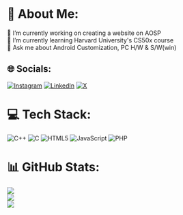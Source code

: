 # 💫 About Me:
🔭 I’m currently working on creating a website on AOSP<br>🌱 I’m currently learning Harvard University's CS50x course<br>💬 Ask me about Android Customization, PC H/W & S/W(win) 


## 🌐 Socials:
[![Instagram](https://img.shields.io/badge/Instagram-%23E4405F.svg?logo=Instagram&logoColor=white)](https://instagram.com/i.rajath) [![LinkedIn](https://img.shields.io/badge/LinkedIn-%230077B5.svg?logo=linkedin&logoColor=white)](https://linkedin.com/in/irajath) [![X](https://img.shields.io/badge/X-black.svg?logo=X&logoColor=white)](https://x.com/i_am_rajath) 

# 💻 Tech Stack:
![C++](https://img.shields.io/badge/c++-%2300599C.svg?style=for-the-badge&logo=c%2B%2B&logoColor=white) ![C](https://img.shields.io/badge/c-%2300599C.svg?style=for-the-badge&logo=c&logoColor=white) ![HTML5](https://img.shields.io/badge/html5-%23E34F26.svg?style=for-the-badge&logo=html5&logoColor=white) ![JavaScript](https://img.shields.io/badge/javascript-%23323330.svg?style=for-the-badge&logo=javascript&logoColor=%23F7DF1E) ![PHP](https://img.shields.io/badge/php-%23777BB4.svg?style=for-the-badge&logo=php&logoColor=white)
# 📊 GitHub Stats:
![](https://github-readme-stats.vercel.app/api?username=iRajath&theme=dark&hide_border=false&include_all_commits=true&count_private=true)<br/>
![](https://github-readme-streak-stats.herokuapp.com/?user=iRajath&theme=dark&hide_border=false)<br/>
![](https://github-readme-stats.vercel.app/api/top-langs/?username=iRajath&theme=dark&hide_border=false&include_all_commits=true&count_private=true&layout=compact)
